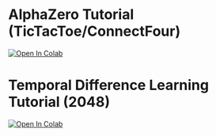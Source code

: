 # AlphaZero Tutorial (TicTacToe/ConnectFour)

[![Open In Colab](https://colab.research.google.com/assets/colab-badge.svg)](https://colab.research.google.com/github/rlglab/rlg-tutorial/blob/main/alphazero_tutorial.ipynb?hl=en)

# Temporal Difference Learning Tutorial (2048)

[![Open In Colab](https://colab.research.google.com/assets/colab-badge.svg)](https://colab.research.google.com/github/rlglab/rlg-tutorial/blob/main/tdl2048_tutorial.ipynb?hl=en)
